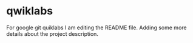 # qwiklabs
For google git quiklabs
I am editing the README file. Adding some more details about the project description.
